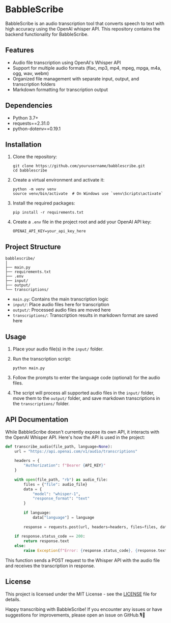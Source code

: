 # BabbleScribe

BabbleScribe is an audio transcription tool that converts speech to text with high accuracy using the OpenAI whisper API. This repository contains the backend functionality for BabbleScribe.

## Features

- Audio file transcription using OpenAI's Whisper API
- Support for multiple audio formats (flac, mp3, mp4, mpeg, mpga, m4a, ogg, wav, webm)
- Organized file management with separate input, output, and transcription folders
- Markdown formatting for transcription output

## Dependencies

- Python 3.7+
- requests==2.31.0
- python-dotenv==0.19.1

## Installation

1. Clone the repository:
   ```
   git clone https://github.com/yourusername/babblescribe.git
   cd babblescribe
   ```

2. Create a virtual environment and activate it:
   ```
   python -m venv venv
   source venv/bin/activate  # On Windows use `venv\Scripts\activate`
   ```

3. Install the required packages:
   ```
   pip install -r requirements.txt
   ```

4. Create a `.env` file in the project root and add your OpenAI API key:
   ```
   OPENAI_API_KEY=your_api_key_here
   ```

## Project Structure

```
babblescribe/
│
├── main.py
├── requirements.txt
├── .env
├── input/
├── output/
└── transcriptions/
```

- `main.py`: Contains the main transcription logic
- `input/`: Place audio files here for transcription
- `output/`: Processed audio files are moved here
- `transcriptions/`: Transcription results in markdown format are saved here

## Usage

1. Place your audio file(s) in the `input/` folder.

2. Run the transcription script:
   ```
   python main.py
   ```

3. Follow the prompts to enter the language code (optional) for the audio files.

4. The script will process all supported audio files in the `input/` folder, move them to the `output/` folder, and save markdown transcriptions in the `transcriptions/` folder.

## API Documentation

While BabbleScribe doesn't currently expose its own API, it interacts with the OpenAI Whisper API. Here's how the API is used in the project:

```python
def transcribe_audio(file_path, language=None):
    url = "https://api.openai.com/v1/audio/transcriptions"
    
    headers = {
        "Authorization": f"Bearer {API_KEY}"
    }
    
    with open(file_path, "rb") as audio_file:
        files = {"file": audio_file}
        data = {
            "model": "whisper-1",
            "response_format": "text"
        }
        
        if language:
            data["language"] = language
        
        response = requests.post(url, headers=headers, files=files, data=data)
    
    if response.status_code == 200:
        return response.text
    else:
        raise Exception(f"Error: {response.status_code}, {response.text}")
```

This function sends a POST request to the Whisper API with the audio file and receives the transcription in response.

## License

This project is licensed under the MIT License - see the [LICENSE](LICENSE) file for details.


Happy transcribing with BabbleScribe! If you encounter any issues or have suggestions for improvements, please open an issue on GitHub.🎙️📝
